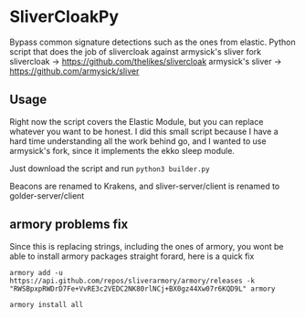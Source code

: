# SliverCloakPy
Bypass common signature detections such as the ones from elastic.
Python script that does the job of slivercloak against armysick's sliver fork
slivercloak -> https://github.com/thelikes/slivercloak
armysick's sliver -> https://github.com/armysick/sliver

## Usage

Right now the script covers the Elastic Module, but you can replace whatever you want to be honest.
I did this small script because I have a hard time understanding all the work behind go, and I wanted to use armysick's fork, since it implements the ekko sleep module.

Just download the script and run `python3 builder.py`

Beacons are renamed to Krakens, and sliver-server/client is renamed to golder-server/client

## armory problems fix
Since this is replacing strings, including the ones of armory, you wont be able to install armory packages straight forard, here is a quick fix

```
armory add -u https://api.github.com/repos/sliverarmory/armory/releases -k "RWSBpxpRWDrD7Fe+VvRE3c2VEDC2NK80rlNCj+BX0gz44Xw07r6KQD9L" armory

armory install all
```
